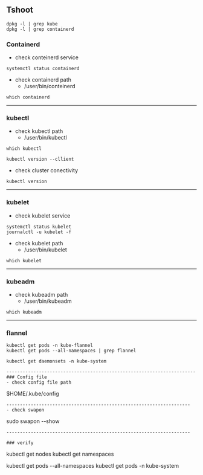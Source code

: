 ## Tshoot
```
dpkg -l | grep kube
dpkg -l | grep containerd
```
### Containerd
- check conteinerd service
```
systemctl status containerd
```
- check containerd path
    * /user/bin/conteinerd
```
which containerd
```
----------------------------------------------------------------------
###  kubectl

- check kubectl path
    * /user/bin/kubectl
```
which kubectl
```

```
kubectl version --cllient
```
- check cluster conectivity
```
kubectl version
```
-----------------------------------------------------------------------

### kubelet
- check kubelet service
```
systemctl status kubelet
journalctl -u kubelet -f
```

- check kubelet path
    * /user/bin/kubelet
```
which kubelet
```

-----------------------------------------------------------------------
### kubeadm
- check kubeadm path
    * /user/bin/kubeadm
```
which kubeadm
```
----------------------------------------------------------------------
### flannel
```
kubectl get pods -n kube-flannel
kubectl get pods --all-namespaces | grep flannel
```
```
kubectl get daemonsets -n kube-system

----------------------------------------------------------------------
### Config file
- check config file path
```
$HOME/.kube/config
```
--------------------------------------------------------------------
- check swapon
```
sudo swapon --show
```
--------------------------------------------------------------------

### verify
```
kubectl get nodes
kubectl get namespaces

kubectl get pods --all-namespaces
kubectl get pods -n kube-system
```
